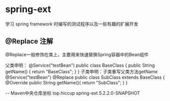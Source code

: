 # spring-ext
学习 spring framework 时编写的测试程序以及一些有趣的扩展开发

## @Replace 注解
@Replace一般修饰在类上，主要用来快速替换Spring容器中的Bean组件

父类申明：
@Service("testBean")
public class BaseClass {
    public String getName() {
        return "BaseClass";
    }
}
子类申明：子类重写父类方法getName
@Service("testBean")
@Replace
public class SubClass extends BaseClass {
    @Override
    public String getName(){
        return "SubClass";
    }
}


-- Maven中央仓库坐标
<dependency>
    <groupId>top.hiccup</groupId>
    <artifactId>spring-ext</artifactId>
    <version>5.2.2.0-SNAPSHOT</version>
</dependency>